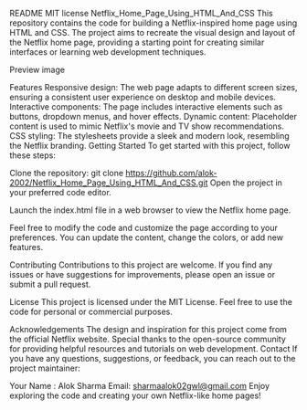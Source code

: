 README
MIT license
Netflix_Home_Page_Using_HTML_And_CSS
This repository contains the code for building a Netflix-inspired home page using HTML and CSS. The project aims to recreate the visual design and layout of the Netflix home page, providing a starting point for creating similar interfaces or learning web development techniques.

Preview
image

Features
Responsive design: The web page adapts to different screen sizes, ensuring a consistent user experience on desktop and mobile devices.
Interactive components: The page includes interactive elements such as buttons, dropdown menus, and hover effects.
Dynamic content: Placeholder content is used to mimic Netflix's movie and TV show recommendations.
CSS styling: The stylesheets provide a sleek and modern look, resembling the Netflix branding.
Getting Started
To get started with this project, follow these steps:

Clone the repository:
git clone https://github.com/alok-2002/Netflix_Home_Page_Using_HTML_And_CSS.git
Open the project in your preferred code editor.

Launch the index.html file in a web browser to view the Netflix home page.

Feel free to modify the code and customize the page according to your preferences. You can update the content, change the colors, or add new features.

Contributing
Contributions to this project are welcome. If you find any issues or have suggestions for improvements, please open an issue or submit a pull request.

License
This project is licensed under the MIT License. Feel free to use the code for personal or commercial purposes.

Acknowledgements
The design and inspiration for this project come from the official Netflix website.
Special thanks to the open-source community for providing helpful resources and tutorials on web development.
Contact
If you have any questions, suggestions, or feedback, you can reach out to the project maintainer:

Your Name : Alok Sharma
Email: sharmaalok02gwl@gmail.com
Enjoy exploring the code and creating your own Netflix-like home pages!
